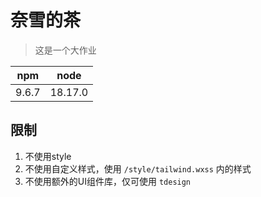 # 奈雪的茶

> 这是一个大作业

| npm   | node    |
|-------|---------|
| 9.6.7 | 18.17.0 |

## 限制

1. 不使用style
2. 不使用自定义样式，使用 `/style/tailwind.wxss` 内的样式
3. 不使用额外的UI组件库，仅可使用 `tdesign`